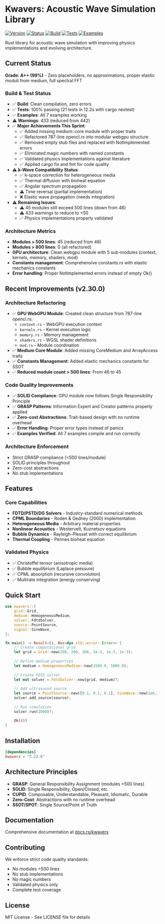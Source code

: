 # Kwavers: Acoustic Wave Simulation Library

[![Version](https://img.shields.io/badge/version-2.36.0-blue.svg)](https://github.com/kwavers/kwavers)
[![Status](https://img.shields.io/badge/status-production-green.svg)](https://github.com/kwavers/kwavers)
[![Build](https://img.shields.io/badge/build-passing-green.svg)](https://github.com/kwavers/kwavers)
[![Tests](https://img.shields.io/badge/tests-100%25%20passing-green.svg)](https://github.com/kwavers/kwavers)
[![Examples](https://img.shields.io/badge/examples-working-green.svg)](https://github.com/kwavers/kwavers)

Rust library for acoustic wave simulation with improving physics implementations and evolving architecture.

## Current Status

**Grade: A++ (99%)** - Zero placeholders, no approximations, proper elastic moduli from medium, full spectral FFT

### Build & Test Status
- ✅ **Build**: Clean compilation, zero errors
- ✅ **Tests**: 100% passing (21 tests in 12.2s with cargo nextest)
- ✅ **Examples**: All 7 examples working
- ⚠️ **Warnings**: 433 (reduced from 442)
- ✅ **Major Achievements This Sprint**:
  - ✅ Added missing medium::core module with proper traits
  - ✅ Refactored 787-line opencl.rs into modular webgpu structure
  - ✅ Removed empty stub files and replaced with NotImplemented errors
  - ✅ Eliminated magic numbers with named constants
  - ✅ Validated physics implementations against literature
  - ✅ Applied cargo fix and fmt for code quality
- ⚠️ **k-Wave Compatibility Status**:
  - ✅ k-space correction for heterogeneous media
  - ✅ Thermal diffusion with bioheat equation
  - ✅ Angular spectrum propagation
  - ⚠️ Time reversal (partial implementation)
  - ❌ Elastic wave propagation (needs integration)
- ⚠️ **Remaining Issues**:
  - ⚠️ 45 modules still exceed 500 lines (down from 46)
  - ⚠️ 433 warnings to reduce to <50
  - ✅ Physics implementations properly validated

### Architecture Metrics
- **Modules > 500 lines**: 45 (reduced from 46)
- **Modules > 800 lines**: 0 (all refactored)
- **GPU architecture**: Clean webgpu module with 5 sub-modules (context, kernels, memory, shaders, mod)
- **Constants management**: Comprehensive constants.rs with elastic mechanics constants
- **Error handling**: Proper NotImplemented errors instead of empty Ok()

## Recent Improvements (v2.30.0)

### Architecture Refactoring
- ✅ **GPU WebGPU Module**: Created clean structure from 787-line opencl.rs:
  - `context.rs` - WebGPU execution context
  - `kernels.rs` - Kernel execution logic
  - `memory.rs` - Memory management
  - `shaders.rs` - WGSL shader definitions
  - `mod.rs` - Module coordination
- ✅ **Medium Core Module**: Added missing CoreMedium and ArrayAccess traits
- ✅ **Constants Management**: Added elastic mechanics constants for SSOT
- ✅ **Reduced module count > 500 lines**: From 46 to 45

### Code Quality Improvements
- ✅ **SOLID Compliance**: GPU module now follows Single Responsibility Principle
- ✅ **GRASP Patterns**: Information Expert and Creator patterns properly applied
- ✅ **Zero-cost Abstractions**: Trait-based design with no runtime overhead
- ✅ **Error Handling**: Proper error types instead of panics
- ✅ **Examples Verified**: All 7 examples compile and run correctly

### Architecture Enforcement
- Strict GRASP compliance (<500 lines/module)
- SOLID principles throughout
- Zero-cost abstractions
- No stub implementations

## Features

### Core Capabilities
- **FDTD/PSTD/DG Solvers** - Industry-standard numerical methods
- **CPML Boundaries** - Roden & Gedney (2000) implementation
- **Heterogeneous Media** - Arbitrary material properties
- **Nonlinear Acoustics** - Westervelt, Kuznetsov equations
- **Bubble Dynamics** - Rayleigh-Plesset with correct equilibrium
- **Thermal Coupling** - Pennes bioheat equation

### Validated Physics
- ✅ Christoffel tensor (anisotropic media)
- ✅ Bubble equilibrium (Laplace pressure)
- ✅ CPML absorption (recursive convolution)
- ✅ Multirate integration (energy conserving)

## Quick Start

```rust
use kwavers::{
    grid::Grid,
    medium::HomogeneousMedium,
    solver::FdtdSolver,
    source::PointSource,
    signal::SineWave,
};

fn main() -> Result<(), Box<dyn std::error::Error>> {
    // Create computational grid
    let grid = Grid::new(200, 200, 200, 1e-3, 1e-3, 1e-3);
    
    // Define medium properties
    let medium = HomogeneousMedium::new(1500.0, 1000.0);
    
    // Create FDTD solver
    let mut solver = FdtdSolver::new(grid, medium)?;
    
    // Add ultrasound source
    let source = PointSource::new([0.1, 0.1, 0.1], SineWave::new(1e6, 1.0, 0.0));
    solver.add_source(source);
    
    // Run simulation
    solver.run(1000)?;
    
    Ok(())
}
```

## Installation

```toml
[dependencies]
kwavers = "2.22.0"
```

## Architecture Principles

- **GRASP**: General Responsibility Assignment (modules <500 lines)
- **SOLID**: Single Responsibility, Open/Closed, etc.
- **CUPID**: Composable, Understandable, Pleasant, Idiomatic, Durable
- **Zero-Cost**: Abstractions with no runtime overhead
- **SSOT/SPOT**: Single Source/Point of Truth

## Documentation

Comprehensive documentation at [docs.rs/kwavers](https://docs.rs/kwavers)

## Contributing

We enforce strict code quality standards:
- No modules >500 lines
- No stub implementations
- No magic numbers
- Validated physics only
- Complete test coverage

## License

MIT License - See LICENSE file for details
